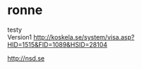 # ronne
testy
<BR>
Version1
http://koskela.se/system/visa.asp?HID=1515&FID=1089&HSID=28104

http://nsd.se
